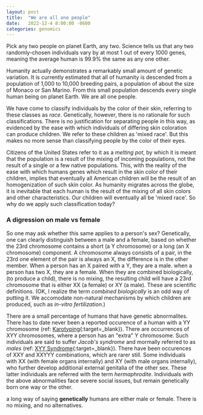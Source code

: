 ```yaml
---
layout: post
title:  "We are all one people"
date:   2022-12-4 8:00:00 -0600
categories: genomics
---
```


Pick any two people on planet Earth, any two.
Science tells us that any two randomly-chosen individuals
vary by at most 1 out of every 1000 genes,
meaning the average human is 99.9% the same as any one other.

Humanity actually demonstrates a remarkably small amount of genetic variation.
It is currently estimated that all of humanity is descended from
a population of 1,000 to 10,000 breeding pairs, a population
of about the size of Monaco or San Marino.
From this small population descends every single human being on planet Earth.
We are all one people.

We have come to classify individuals by the color of their skin,
referring to these classes as _race_.
Genetically, however, there is no rationale for such classifications.
There is no justification for separating people in this way,
as evidenced by the ease with which individuals of differing skin coloration
can produce children.
We refer to these children as 'mixed race'.
But this makes no more sense than classifying people by the color of their eyes.

Citizens of the United States refer to it as a _melting pot_,
by which it is meant that the population is a result of the mixing
of incoming populations, not the result of a single or a few native populations.
This, with the reality of the ease with which humans genes which
result in the skin color of their children, implies that eventually
all American children will be the result of an homogenization
of such skin color.
As humanity migrates across the globe,
it is inevitable that each human is the result of the mixing of all skin colors
and other characteristics.
Our children will eventually all be 'mixed race'.
So why do we apply such classification today?

### A digression on male vs female
So one may ask whether this same applies to a person's sex?
Genetically, one can clearly distinguish between a male and a female,
based on whether the 23rd chromosome contains a short (a Y chromosome) or a long (an X chromosome) component.
A chromosome always consists of a pair, in the 23rd one element of the pair is always an X, the difference is in the other member.
When a person has an X paired with a Y, they are a male.
when a person has two X, they are a female.
When they are combined biologically, (to produce a child), there is no mixing,
the resulting child will have a 23rd chromosome that is either XX (a female) or XY (a male).
These are scientific definitions.
(OK, I realize the term _combined biologically_ is an odd way of putting it.
We accomodate non-natural mechanisms by which children are produced, such as _in-vitro fertilization_.)

There are a small percentage of humans that have genetic abnormalites.
There has to date never been a reported occurence of a human with a YY chromosome (ref: [Karotyping](https://karyotypinghub.com/are-yy-chromosomes-possible/){:target=_blank}).
There are occurrences of XYY chromosomes, where a person has an "extra" Y chromosome.
Such individuals are said to suffer _Jacob's syndrome_ and mormally referred to as _males_ (ref: [XYY Syndrome](https://rarediseases.org/rare-diseases/xyy-syndrome/){:target=_blank}).
There have been occurences of XXY and XXYYY combinations, which are rarer still.
Some individuals with XX (with female organs internally) and XY (with male organs internally), who further develop
additional external genitalia of the other sex.
These latter individuals are referred with the term _hermaphrodite_.
Individuals with the above abnormalities face severe social issues, but remain genetically born one way or the other.

a long way of saying **genetically** humans are either male or female.
There is no mixing, and no alternatives.
